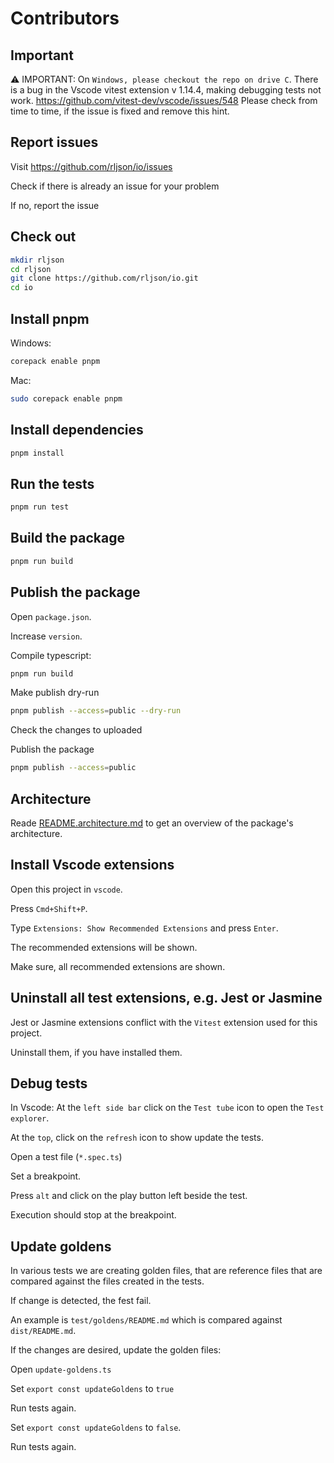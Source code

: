 # Contributors

## Important

⚠️ IMPORTANT: On `Windows, please checkout the repo on drive C`.
There is a bug in the Vscode vitest extension v 1.14.4, making debugging tests
not work. <https://github.com/vitest-dev/vscode/issues/548>
Please check from time to time, if the issue is fixed and remove this hint.

## Report issues

Visit <https://github.com/rljson/io/issues>

Check if there is already an issue for your problem

If no, report the issue

## Check out

```bash
mkdir rljson
cd rljson
git clone https://github.com/rljson/io.git
cd io
```

## Install pnpm

Windows:

```bash
corepack enable pnpm
```

Mac:

```bash
sudo corepack enable pnpm
```

## Install dependencies

```bash
pnpm install
```

## Run the tests

```bash
pnpm run test
```

## Build the package

```bash
pnpm run build
```

## Publish the package

Open `package.json`.

Increase `version`.

Compile typescript:

```bash
pnpm run build
```

Make publish dry-run

```bash
pnpm publish --access=public --dry-run
```

Check the changes to uploaded

Publish the package

```bash
pnpm publish --access=public
```

## Architecture

Reade [README.architecture.md](./README.architecture.md) to get an overview
of the package's architecture.

## Install Vscode extensions

Open this project in `vscode`.

Press `Cmd+Shift+P`.

Type `Extensions: Show Recommended Extensions` and press `Enter`.

The recommended extensions will be shown.

Make sure, all recommended extensions are shown.

## Uninstall all test extensions, e.g. Jest or Jasmine

Jest or Jasmine extensions conflict with the `Vitest` extension used for this
project.

Uninstall them, if you have installed them.

## Debug tests

In Vscode: At the `left side bar` click on the `Test tube` icon to open the `Test explorer`.

At the `top`, click on the `refresh` icon to show update the tests.

Open a test file (`*.spec.ts`)

Set a breakpoint.

Press `alt` and click on the play button left beside the test.

Execution should stop at the breakpoint.

## Update goldens

In various tests we are creating golden files, that are reference files that
are compared against the files created in the tests.

If change is detected, the fest fail.

An example is `test/goldens/README.md` which is compared against
`dist/README.md`.

If the changes are desired, update the golden files:

Open `update-goldens.ts`

Set `export const updateGoldens` to `true`

Run tests again.

Set `export const updateGoldens` to `false`.

Run tests again.
